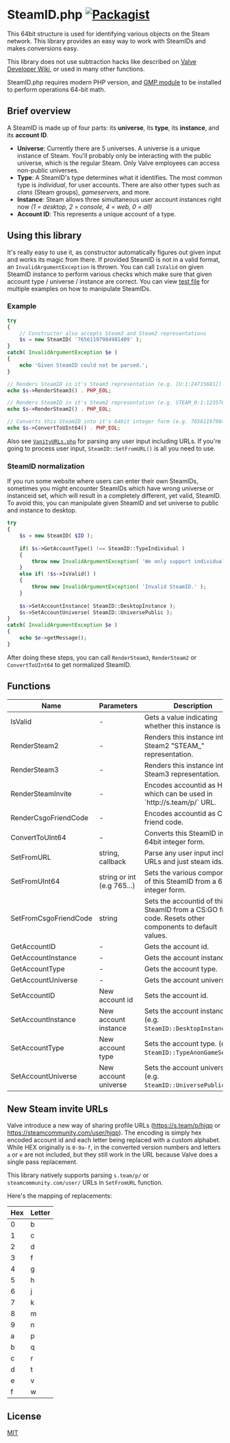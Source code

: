 # SteamID.php [![Packagist](https://img.shields.io/packagist/dt/xpaw/steamid.svg)](https://packagist.org/packages/xpaw/steamid)

This 64bit structure is used for identifying various objects on the Steam 
network. This library provides an easy way to work with SteamIDs and makes 
conversions easy.

This library does not use subtraction hacks like described on 
[Valve Developer Wiki](https://developer.valvesoftware.com/wiki/SteamID), 
or used in many other functions.

SteamID.php requires modern PHP version, and [GMP module](http://php.net/manual/en/book.gmp.php)
to be installed to perform operations 64-bit math.

## Brief overview

A SteamID is made up of four parts: its **universe**, its **type**, its 
**instance**, and its **account ID**.

- **Universe**: Currently there are 5 universes. A universe is a unique 
  instance of Steam. You'll probably only be interacting with the public universe, 
  which is the regular Steam. Only Valve employees can access non-public universes.
- **Type**: A SteamID's type determines what it identifies. The most common type 
  is *individual*, for user accounts. There are also other types such as *clans* 
  (Steam groups), *gameservers*, and more.
- **Instance**: Steam allows three simultaneous user account instances right now 
  *(1 = desktop, 2 = console, 4 = web, 0 = all)*
- **Account ID**: This represents a unique account of a type.

## Using this library

It's really easy to use it, as constructor automatically figures out given input 
and works its magic from there. If provided SteamID is not in a valid format, an 
`InvalidArgumentException` is thrown. You can call `IsValid` on given SteamID 
instance to perform various checks which make sure that given account type / 
universe / instance are correct. You can view [test file](.test.php) for 
multiple examples on how to manipulate SteamIDs.

### Example

```php
try
{
	// Constructor also accepts Steam3 and Steam2 representations
	$s = new SteamID( '76561197984981409' );
}
catch( InvalidArgumentException $e )
{
	echo 'Given SteamID could not be parsed.';
}

// Renders SteamID in it's Steam3 representation (e.g. [U:1:24715681])
echo $s->RenderSteam3() . PHP_EOL;

// Renders SteamID in it's Steam2 representation (e.g. STEAM_0:1:12357840)
echo $s->RenderSteam2() . PHP_EOL;

// Converts this SteamID into it's 64bit integer form (e.g. 76561197984981409)
echo $s->ConvertToUInt64() . PHP_EOL;
```

Also see [`VanityURLs.php`](/VanityURLs.php) for parsing any user input including URLs.
If you're going to process user input, `SteamID::SetFromURL()` is all you need to use.

### SteamID normalization

If you run some website where users can enter their own SteamIDs, sometimes you
might encounter SteamIDs which have wrong universe or instanceid set, which 
will result in a completely different, yet valid, SteamID. To avoid this, you
can manipulate given SteamID and set universe to public and instance to 
desktop.

```php
try
{
	$s = new SteamID( $ID );
	
	if( $s->GetAccountType() !== SteamID::TypeIndividual )
	{
		throw new InvalidArgumentException( 'We only support individual SteamIDs.' );
	}
	else if( !$s->IsValid() )
	{
		throw new InvalidArgumentException( 'Invalid SteamID.' );
	}
	
	$s->SetAccountInstance( SteamID::DesktopInstance );
	$s->SetAccountUniverse( SteamID::UniversePublic );
}
catch( InvalidArgumentException $e )
{
	echo $e->getMessage();
}
```

After doing these steps, you can call `RenderSteam3`, `RenderSteam2` or 
`ConvertToUInt64` to get normalized SteamID.

## Functions

<table>
	<thead>
		<tr>
			<th>Name</th>
			<th>Parameters</th>
			<th>Description</th>
		</tr>
	</thead>
	<tbody>
		<tr>
			<td>IsValid</td>
			<td>-</td>
			<td>Gets a value indicating whether this instance is valid.</td>
		</tr>
		<tr>
			<td>RenderSteam2</td>
			<td>-</td>
			<td>Renders this instance into it's Steam2 "STEAM_" representation.</td>
		</tr>
		<tr>
			<td>RenderSteam3</td>
			<td>-</td>
			<td>Renders this instance into it's Steam3 representation.</td>
		</tr>
		<tr>
			<td>RenderSteamInvite</td>
			<td>-</td>
			<td>Encodes accountid as HEX which can be used in `http://s.team/p/` URL.</td>
		</tr>
		<tr>
			<td>RenderCsgoFriendCode</td>
			<td>-</td>
			<td>Encodes accountid as CS:GO friend code.</td>
		</tr>
		<tr>
			<td>ConvertToUInt64</td>
			<td>-</td>
			<td>Converts this SteamID into it's 64bit integer form.</td>
		</tr>
		<tr>
			<td>SetFromURL</td>
			<td>string, callback</td>
			<td>Parse any user input including URLs and just steam ids.</td>
		</tr>
		<tr>
			<td>SetFromUInt64</td>
			<td>string or int (e.g 765...)</td>
			<td>Sets the various components of this SteamID from a 64bit integer form.</td>
		</tr>
		<tr>
			<td>SetFromCsgoFriendCode</td>
			<td>string</td>
			<td>Sets the accountid of this SteamID from a CS:GO friend code. Resets other components to default values.</td>
		</tr>
		<tr>
			<td>GetAccountID</td>
			<td>-</td>
			<td>Gets the account id.</td>
		</tr>
		<tr>
			<td>GetAccountInstance</td>
			<td>-</td>
			<td>Gets the account instance.</td>
		</tr>
		<tr>
			<td>GetAccountType</td>
			<td>-</td>
			<td>Gets the account type.</td>
		</tr>
		<tr>
			<td>GetAccountUniverse</td>
			<td>-</td>
			<td>Gets the account universe.</td>
		</tr>
		<tr>
			<td>SetAccountID</td>
			<td>New account id</td>
			<td>Sets the account id.</td>
		</tr>
		<tr>
			<td>SetAccountInstance</td>
			<td>New account instance</td>
			<td>Sets the account instance. (e.g. <code>SteamID::DesktopInstance</code>)</td>
		</tr>
		<tr>
			<td>SetAccountType</td>
			<td>New account type</td>
			<td>Sets the account type. (e.g. <code>SteamID::TypeAnonGameServer</code>)</td>
		</tr>
		<tr>
			<td>SetAccountUniverse</td>
			<td>New account universe</td>
			<td>Sets the account universe. (e.g. <code>SteamID::UniversePublic</code>)</td>
		</tr>
	</tbody>
</table>

## New Steam invite URLs

Valve introduce a new way of sharing profile URLs (https://s.team/p/hjqp or https://steamcommunity.com/user/hjqp). The encoding is simply hex encoded account id and each letter being replaced with a custom alphabet. While HEX originally is `0-9a-f`, in the converted version numbers and letters `a` or `e` are not included, but they still work in the URL because Valve does a single pass replacement.

This library natively supports parsing `s.team/p/` or `steamcommunity.com/user/` URLs in `SetFromURL` function.

Here's the mapping of replacements:

Hex | Letter
--|--
0 | b
1 | c
2 | d
3 | f
4 | g
5 | h
6 | j
7 | k
8 | m
9 | n
a | p
b | q
c | r
d | t
e | v
f | w

## License

[MIT](LICENSE)
